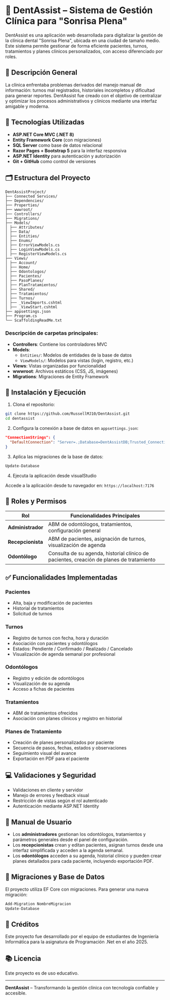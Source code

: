 # 🦷 DentAssist – Sistema de Gestión Clínica para "Sonrisa Plena"

DentAssist es una aplicación web desarrollada para digitalizar la gestión de la clínica dental "Sonrisa Plena", ubicada en una ciudad de tamaño medio. Este sistema permite gestionar de forma eficiente pacientes, turnos, tratamientos y planes clínicos personalizados, con acceso diferenciado por roles.

## 📌 Descripción General

La clínica enfrentaba problemas derivados del manejo manual de información: turnos mal registrados, historiales incompletos y dificultad para generar reportes. DentAssist fue creado con el objetivo de centralizar y optimizar los procesos administrativos y clínicos mediante una interfaz amigable y moderna.

## 🧰 Tecnologías Utilizadas

- **ASP.NET Core MVC (.NET 8)**
- **Entity Framework Core** (con migraciones)
- **SQL Server** como base de datos relacional
- **Razor Pages + Bootstrap 5** para la interfaz responsiva
- **ASP.NET Identity** para autenticación y autorización
- **Git + GitHub** como control de versiones

## 🗂️ Estructura del Proyecto

```
DentAssistProject/
├── Connected Services/
├── Dependencies/
├── Properties/
├── wwwroot/
├── Controllers/
├── Migrations/
├── Models/
│ ├── Attributes/
│ ├── Data/
│ ├── Entities/
│ ├── Enums/
│ ├── ErrorViewModels.cs
│ ├── LoginViewModels.cs
│ ├── RegisterViewModels.cs
├── Views/
│ ├── Account/
│ ├── Home/
│ ├── Odontologos/
│ ├── Pacientes/
│ ├── PasoPlanes/
│ ├── PlanTratamientos/
│ ├── Shared/
│ ├── Tratamientos/
│ ├── Turnos/
│ ├── _ViewImports.cshtml
│ ├── _ViewStart.cshtml
├── appsettings.json
├── Program.cs
└── ScaffoldingReadMe.txt
```


### Descripción de carpetas principales:

- **Controllers**: Contiene los controladores MVC
- **Models**: 
  - `Entities/`: Modelos de entidades de la base de datos
  - `ViewModels/`: Modelos para vistas (login, registro, etc.)
- **Views**: Vistas organizadas por funcionalidad
- **wwwroot**: Archivos estáticos (CSS, JS, imágenes)
- **Migrations**: Migraciones de Entity Framework

## 🚀 Instalación y Ejecución

1. Clona el repositorio:
```bash
git clone https://github.com/RussellMJ10/DentAssist.git
cd dentassist
```

2. Configura la conexión a base de datos en `appsettings.json`:
```json
"ConnectionStrings": {
  "DefaultConnection": "Server=.;Database=DentAssistDB;Trusted_Connection=True;MultipleActiveResultSets=true"
}
```

3. Aplica las migraciones de la base de datos:
```bash
Update-Database
```

4. Ejecuta la aplicación desde visualStudio

Accede a la aplicación desde tu navegador en: `https://localhost:7176`

## 👥 Roles y Permisos

| Rol           | Funcionalidades Principales |
|---------------|-----------------------------|
| **Administrador** | ABM de odontólogos, tratamientos, configuración general |
| **Recepcionista** | ABM de pacientes, asignación de turnos, visualización de agenda |
| **Odontólogo**    | Consulta de su agenda, historial clínico de pacientes, creación de planes de tratamiento |

## ✅ Funcionalidades Implementadas

### Pacientes
- Alta, baja y modificación de pacientes
- Historial de tratamientos
- Solicitud de turnos

### Turnos
- Registro de turnos con fecha, hora y duración
- Asociación con pacientes y odontólogos
- Estados: Pendiente / Confirmado / Realizado / Cancelado
- Visualización de agenda semanal por profesional

### Odontólogos
- Registro y edición de odontólogos
- Visualización de su agenda
- Acceso a fichas de pacientes

### Tratamientos
- ABM de tratamientos ofrecidos
- Asociación con planes clínicos y registro en historial

### Planes de Tratamiento
- Creación de planes personalizados por paciente
- Secuencia de pasos, fechas, estados y observaciones
- Seguimiento visual del avance
- Exportación en PDF para el paciente

## 💻 Validaciones y Seguridad

- Validaciones en cliente y servidor
- Manejo de errores y feedback visual
- Restricción de vistas según el rol autenticado
- Autenticación mediante ASP.NET Identity

## 📄 Manual de Usuario

- Los **administradores** gestionan los odontólogos, tratamientos y parámetros generales desde el panel de configuración.
- Los **recepcionistas** crean y editan pacientes, asignan turnos desde una interfaz simplificada y acceden a la agenda semanal.
- Los **odontólogos** acceden a su agenda, historial clínico y pueden crear planes detallados para cada paciente, incluyendo exportación PDF.

## 📁 Migraciones y Base de Datos

El proyecto utiliza EF Core con migraciones. Para generar una nueva migración:

```bash
Add-Migration NombreMigracion
Update-Database
```

## 📖 Créditos

Este proyecto fue desarrollado por el equipo de estudiantes de Ingeniería Informática para la asignatura de Programación .Net en el año 2025.

## 📚 Licencia

Este proyecto es de uso educativo.

---

**DentAssist** – Transformando la gestión clínica con tecnología confiable y accesible.
